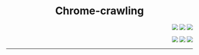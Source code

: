 <H1 align="center">Chrome-crawling</H1>

<p align=right>
    <img src="https://img.shields.io/badge/Python-3776AB?style=badge&logo=Python&logoColor=white">
    <img src="https://img.shields.io/badge/Selenium-43B02A?style=badge&logo=Selenium&logoColor=white">
    <img src="https://img.shields.io/badge/Chrome-4285F4?style=badge&logo=GoogleChrome&logoColor=white">
</p>
<p align=right>
    <img src=https://img.shields.io/badge/Python-3.9-green.svg>
    <img src=https://img.shields.io/badge/Selenium-4.5.0-green.svg>
    <img src=https://img.shields.io/badge/bs4-0.0.1-green.svg>
</p>

---